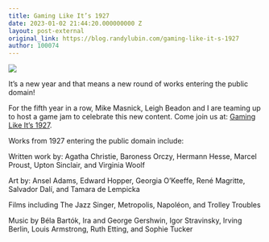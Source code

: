 ```yaml
---
title: Gaming Like It’s 1927
date: 2023-01-02 21:44:20.000000000 Z
layout: post-external
original_link: https://blog.randylubin.com/gaming-like-it-s-1927
author: 100074
---
```


![](/images/gaming-like-it-s-1927-logo.png)

It’s a new year and that means a new round of works entering the public domain!

For the fifth year in a row, Mike Masnick, Leigh Beadon and I are teaming up to host a game jam to celebrate this new content. Come join us at: [Gaming Like It’s 1927](https://itch.io/jam/gaming-like-its-1927 "Gaming Like It's 1927").

Works from 1927 entering the public domain include:

Written work by: Agatha Christie, Baroness Orczy, Hermann Hesse, Marcel Proust, Upton Sinclair, and Virginia Woolf

Art by: Ansel Adams, Edward Hopper, Georgia O’Keeffe, René Magritte, Salvador Dalí, and Tamara de Lempicka

Films including The Jazz Singer, Metropolis, Napoléon, and Trolley Troubles

Music by Béla Bartók, Ira and George Gershwin, Igor Stravinsky, Irving Berlin, Louis Armstrong, Ruth Etting, and Sophie Tucker

